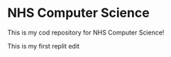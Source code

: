 # NHS Computer Science
This is my cod repository for NHS Computer Science!

This is my first replit edit
